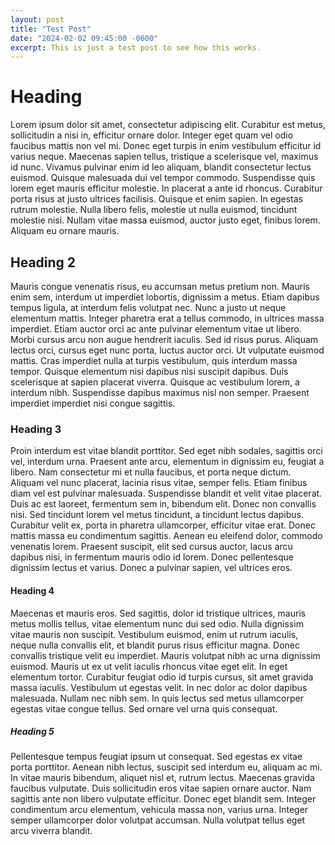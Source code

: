 ```yaml
---
layout: post
title: "Test Post"
date: "2024-02-02 09:45:00 -0600"
excerpt: This is just a test post to see how this works.
---
```


# Heading

Lorem ipsum dolor sit amet, consectetur adipiscing elit. Curabitur est metus, sollicitudin a nisi in, efficitur ornare dolor. Integer eget quam vel odio faucibus mattis non vel mi. Donec eget turpis in enim vestibulum efficitur id varius neque. Maecenas sapien tellus, tristique a scelerisque vel, maximus id nunc. Vivamus pulvinar enim id leo aliquam, blandit consectetur lectus euismod. Quisque malesuada dui vel tempor commodo. Suspendisse quis lorem eget mauris efficitur molestie. In placerat a ante id rhoncus. Curabitur porta risus at justo ultrices facilisis. Quisque et enim sapien. In egestas rutrum molestie. Nulla libero felis, molestie ut nulla euismod, tincidunt molestie nisi. Nullam vitae massa euismod, auctor justo eget, finibus lorem. Aliquam eu ornare mauris.

## Heading 2

Mauris congue venenatis risus, eu accumsan metus pretium non. Mauris enim sem, interdum ut imperdiet lobortis, dignissim a metus. Etiam dapibus tempus ligula, at interdum felis volutpat nec. Nunc a justo ut neque elementum mattis. Integer pharetra erat a tellus commodo, in ultrices massa imperdiet. Etiam auctor orci ac ante pulvinar elementum vitae ut libero. Morbi cursus arcu non augue hendrerit iaculis. Sed id risus purus. Aliquam lectus orci, cursus eget nunc porta, luctus auctor orci. Ut vulputate euismod mattis. Cras imperdiet nulla at turpis vestibulum, quis interdum massa tempor. Quisque elementum nisi dapibus nisi suscipit dapibus. Duis scelerisque at sapien placerat viverra. Quisque ac vestibulum lorem, a interdum nibh. Suspendisse dapibus maximus nisl non semper. Praesent imperdiet imperdiet nisi congue sagittis.

### Heading 3

Proin interdum est vitae blandit porttitor. Sed eget nibh sodales, sagittis orci vel, interdum urna. Praesent ante arcu, elementum in dignissim eu, feugiat a libero. Nam consectetur mi et nulla faucibus, et porta neque dictum. Aliquam vel nunc placerat, lacinia risus vitae, semper felis. Etiam finibus diam vel est pulvinar malesuada. Suspendisse blandit et velit vitae placerat. Duis ac est laoreet, fermentum sem in, bibendum elit. Donec non convallis nisi. Sed tincidunt lorem vel metus tincidunt, a tincidunt lectus dapibus. Curabitur velit ex, porta in pharetra ullamcorper, efficitur vitae erat. Donec mattis massa eu condimentum sagittis. Aenean eu eleifend dolor, commodo venenatis lorem. Praesent suscipit, elit sed cursus auctor, lacus arcu dapibus nisi, in fermentum mauris odio id lorem. Donec pellentesque dignissim lectus et varius. Donec a pulvinar sapien, vel ultrices eros.

#### Heading 4

Maecenas et mauris eros. Sed sagittis, dolor id tristique ultrices, mauris metus mollis tellus, vitae elementum nunc dui sed odio. Nulla dignissim vitae mauris non suscipit. Vestibulum euismod, enim ut rutrum iaculis, neque nulla convallis elit, et blandit purus risus efficitur magna. Donec convallis tristique velit eu imperdiet. Mauris volutpat nibh ac urna dignissim euismod. Mauris ut ex ut velit iaculis rhoncus vitae eget elit. In eget elementum tortor. Curabitur feugiat odio id turpis cursus, sit amet gravida massa iaculis. Vestibulum ut egestas velit. In nec dolor ac dolor dapibus malesuada. Nullam nec nibh sem. In quis lectus sed metus ullamcorper egestas vitae congue tellus. Sed ornare vel urna quis consequat.

##### Heading 5

Pellentesque tempus feugiat ipsum ut consequat. Sed egestas ex vitae porta porttitor. Aenean nibh lectus, suscipit sed interdum eu, aliquam ac mi. In vitae mauris bibendum, aliquet nisl et, rutrum lectus. Maecenas gravida faucibus vulputate. Duis sollicitudin eros vitae sapien ornare auctor. Nam sagittis ante non libero vulputate efficitur. Donec eget blandit sem. Integer condimentum arcu elementum, vehicula massa non, varius urna. Integer semper ullamcorper dolor volutpat accumsan. Nulla volutpat tellus eget arcu viverra blandit. 
